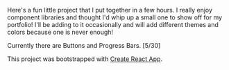 Here's a fun little project that I put together in a few hours. I really enjoy component libraries and thought I'd whip up a small one to show off for my portfolio! I'll be adding to it occasionally and will add different themes and colors because one is never enough! 

Currently there are Buttons and Progress Bars. [5/30]


This project was bootstrapped with [Create React App](https://github.com/facebook/create-react-app).


